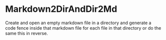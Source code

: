 # Markdown2DirAndDir2Md
Create and open an empty markdown file in a directory and generate a code fence inside that markdown file for each file in that directory or do the same this in reverse.
